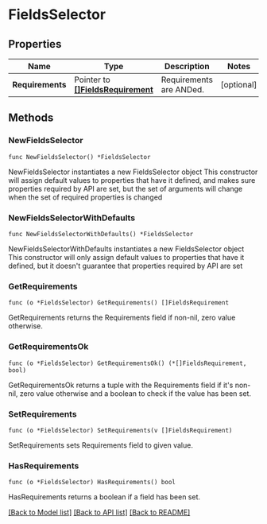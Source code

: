 # FieldsSelector

## Properties

Name | Type | Description | Notes
------------ | ------------- | ------------- | -------------
**Requirements** | Pointer to [**[]FieldsRequirement**](FieldsRequirement.md) | Requirements are ANDed. | [optional] 

## Methods

### NewFieldsSelector

`func NewFieldsSelector() *FieldsSelector`

NewFieldsSelector instantiates a new FieldsSelector object
This constructor will assign default values to properties that have it defined,
and makes sure properties required by API are set, but the set of arguments
will change when the set of required properties is changed

### NewFieldsSelectorWithDefaults

`func NewFieldsSelectorWithDefaults() *FieldsSelector`

NewFieldsSelectorWithDefaults instantiates a new FieldsSelector object
This constructor will only assign default values to properties that have it defined,
but it doesn't guarantee that properties required by API are set

### GetRequirements

`func (o *FieldsSelector) GetRequirements() []FieldsRequirement`

GetRequirements returns the Requirements field if non-nil, zero value otherwise.

### GetRequirementsOk

`func (o *FieldsSelector) GetRequirementsOk() (*[]FieldsRequirement, bool)`

GetRequirementsOk returns a tuple with the Requirements field if it's non-nil, zero value otherwise
and a boolean to check if the value has been set.

### SetRequirements

`func (o *FieldsSelector) SetRequirements(v []FieldsRequirement)`

SetRequirements sets Requirements field to given value.

### HasRequirements

`func (o *FieldsSelector) HasRequirements() bool`

HasRequirements returns a boolean if a field has been set.


[[Back to Model list]](../README.md#documentation-for-models) [[Back to API list]](../README.md#documentation-for-api-endpoints) [[Back to README]](../README.md)


